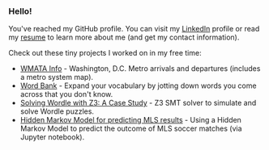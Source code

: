 ### Hello!

You've reached my GitHub profile. You can visit my [LinkedIn](https://www.linkedin.com/in/jeffbaranski/) profile or read my [resume](https://www.jeffbaranski.com/resume) to learn more about me (and get my contact information).

Check out these tiny projects I worked on in my free time:
 - [WMATA Info](https://wmata.jeffbaranski.com) - Washington, D.C. Metro arrivals and departures (includes a metro system map).
 - [Word Bank](https://word-bank.jeffbaranski.com/) - Expand your vocabulary by jotting down words you come across that you don't know.
 - [Solving Wordle with Z3: A Case Study](https://www.jeffbaranski.com/wordle/z3-wordle-solver.html) - Z3 SMT solver to simulate and solve Wordle puzzles.
 - [Hidden Markov Model for predicting MLS results](https://github.com/jbaranski/mls-hmm) - Using a Hidden Markov Model to predict the outcome of MLS soccer matches (via Jupyter notebook).
